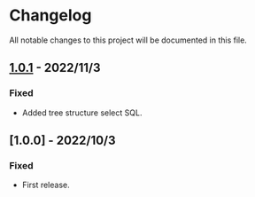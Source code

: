 # Changelog
All notable changes to this project will be documented in this file.

## [1.0.1] - 2022/11/3
### Fixed
- Added tree structure select SQL.

## [1.0.0] - 2022/10/3
### Fixed
- First release.

[1.0.1]: https://github.com/takuya-motoshima/sample-code-collection/compare/v1.0.0...v1.0.1